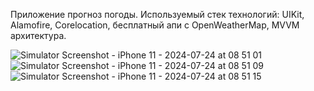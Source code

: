 Приложение прогноз погоды. Используемый стек технологий: UIKit, Alamofire, Corelocation, бесплатный апи с OpenWeatherMap, MVVM архитектура.

![Simulator Screenshot - iPhone 11 - 2024-07-24 at 08 51 01](https://github.com/user-attachments/assets/bfed0184-2da0-4f98-8320-39f9ea0043df)
![Simulator Screenshot - iPhone 11 - 2024-07-24 at 08 51 09](https://github.com/user-attachments/assets/d7fcc097-09a8-46d4-87e2-81383fa1624c)
![Simulator Screenshot - iPhone 11 - 2024-07-24 at 08 51 15](https://github.com/user-attachments/assets/b6e355b3-813c-45ea-97ee-d38e936b0147)
